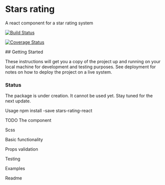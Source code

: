 # Stars rating

A react component for a star rating system

<p>
<a href="https://travis-ci.org/andreeasimona/stars-rating-react" rel="nofollow"><img src="https://travis-ci.org/andreeasimona/stars-rating-react.svg?branch=master" alt="Build Status" data-canonical-src="https://travis-ci.org/andreeasimona/stars-rating-react.svg?branch=master?style=flat-square" style="max-width:100%;"></a>

<a href='https://coveralls.io/github/andreeasimona/stars-rating-react?branch=master'><img src='https://coveralls.io/repos/github/andreeasimona/stars-rating-react/badge.svg?branch=master' alt='Coverage Status' /></a>
</p>
## Getting Started

These instructions will get you a copy of the project up and running on your local machine for development and testing purposes. See deployment for notes on how to deploy the project on a live system.

### Status
The package is under creation. It cannot be used yet. Stay tuned for the next update.

Usage
npm install -save stars-rating-react

TODO
The component

Scss

Basic functionality

Props validation

Testing


Examples

Readme